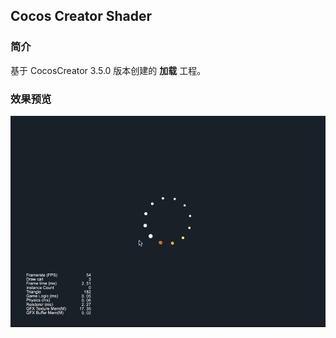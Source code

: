 ## Cocos Creator Shader

### 简介
基于 CocosCreator 3.5.0 版本创建的 **加载** 工程。

### 效果预览
![image](../../../gif/202202/2022022401.gif)
